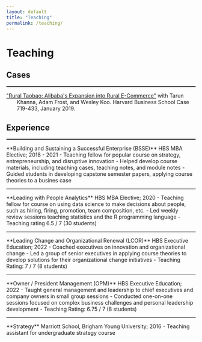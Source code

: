```yaml
---
layout: default
title: "Teaching"
permalink: /teaching/
---
```


# Teaching
## Cases
<hr style="border:1px solid gray"> 
<p style = "text-indent: -2em; padding-left: 2em;">
<a href="https://store.hbr.org/product/rural-taobao-alibaba-s-expansion-into-rural-e-commerce/719433?sku=719433-PDF-ENG" target="_blank">"Rural Taobao: Alibaba's Expansion into Rural E-Commerce"</a> with Tarun Khanna, Adam Frost, and Wesley Koo. Harvard Business School Case 719-433, January 2019.
</p>

## Experience
<hr style="border:1px solid gray">  
**Building and Sustaining a Successful Enterprise (BSSE)**  
HBS MBA Elective; 2018 - 2021
  - Teaching fellow for popular course on strategy, entrepreneurship, and disruptive innovation
  - Helped develop course materials, including teaching cases, teaching notes, and module notes
  - Guided students in developing capstone semester papers, applying course theories to a busines case
<hr style="border:none;height:1px;">  
**Leading with People Analytics**  
HBS MBA Elective; 2020
  - Teaching fellow for course on using data science to make decisions about people, such as hiring, firing, promotion, team composition, etc.
  - Led weekly review sessions teaching statistics and the R programming language
  - Teaching rating 6.5 / 7 (30 students)  
<hr style="border:none;height:1px;">   
**Leading Change and Organizational Renewal (LCOR)**  
HBS Executive Education; 2022
  - Coached executives on innovation and organizational change
  - Led a group of senior executives in applying course theories to develop solutions for their organizational change initiatives  
  - Teaching Rating: 7 / 7 (8 students)
<hr style="border:none;height:1px;">    
**Owner / President Management (OPM)**  
HBS Executive Education; 2022
  - Taught general management and leadership to chief executives and company owners in small group sessions
  - Conducted one-on-one sessions focused on complex business challenges and personal leadership development 
  - Teaching Rating: 6.75 / 7 (8 students)
<hr style="border:none;height:1px;">     
**Strategy**  
Marriott School, Brigham Young University; 2016
  - Teaching assistant for undergraduate strategy course
  
